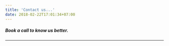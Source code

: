 ```yaml
---
title: 'Contact us...'
date: 2018-02-22T17:01:34+07:00
---
```


##### Book a call to know us better.

***
